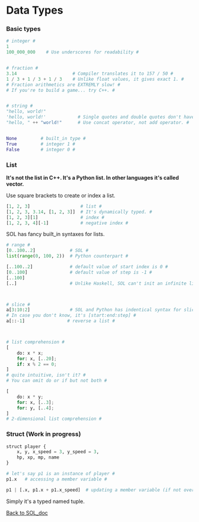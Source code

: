 # Data Types

### Basic types
```python
# integer #
1
100_000_000    # Use underscores for readability #


# fraction #
3.14                     # Compiler translates it to 157 / 50 #
1 / 3 + 1 / 3 + 1 / 3    # Unlike float values, it gives exact 1. #
# Fraction arithmetics are EXTREMLY slow! #
# If you're to build a game... try C++. #


# string #
"hello, world!"
'hello, world!'            # Single quotes and double quotes don't have any semantic difference. #
"hello, " ++ "world!"      # Use concat operator, not add operator. #


None         # built_in type #
True         # integer 1 #
False        # integer 0 #
```


### List

**It's not the list in C++. It's a Python list. In other languages it's called vector.**

Use square brackets to create or index a list.
```python
[1, 2, 3]                   # list #
[1, 2, 3, 3.14, [1, 2, 3]]  # It's dynamically typed. #
[1, 2, 3][1]                # index #
[1, 2, 3, 4][-1]            # negative index #
```

SOL has fancy built_in syntaxes for lists.
```python
# range #
[0..100..2]             # SOL #
list(range(0, 100, 2))  # Python counterpart #

[..100..2]              # default value of start index is 0 #
[0..100]                # default value of step is -1 #
[..100]
[..]                    # Unlike Haskell, SOL can't init an infinite list #



# slice #
a[3:10:2]               # SOL and Python has indentical syntax for slicing a list #
# In case you don't know, it's [start:end:step] #
a[::-1]                # reverse a list #



# list comprehension #
[
    do: x * x;
    for: x, [..20];
    if: x % 2 == 0;
]
# quite intuitive, isn't it? #
# You can omit do or if but not both #

[
    do: x * y;
    for: x, [..3];
    for: y, [..4];
]
# 2-dimensional list comprehension #
```


### Struct (Work in progress)
```python
struct player {
    x, y, x_speed = 3, y_speed = 3,
    hp, xp, mp, name
}

# let's say p1 is an instance of player #
p1.x   # accessing a member variable #

p1 | [.x, p1.x + p1.x_speed]  # updating a member variable (if not overloaded) #
```
Simply it's a typed named tuple.


[Back to SOL_doc](README.md)

